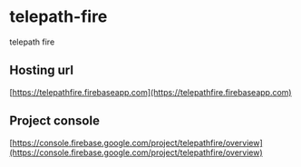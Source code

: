 # telepath-fire
telepath fire

## Hosting url
[https://telepathfire.firebaseapp.com](https://telepathfire.firebaseapp.com)

## Project console
[https://console.firebase.google.com/project/telepathfire/overview](https://console.firebase.google.com/project/telepathfire/overview)